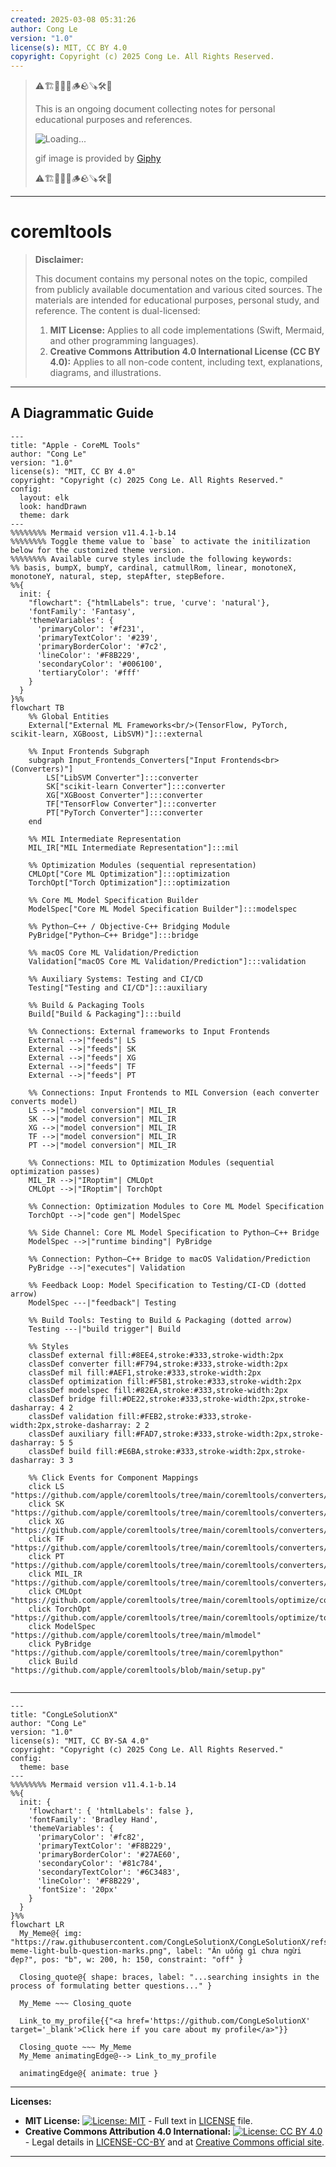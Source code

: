```yaml
---
created: 2025-03-08 05:31:26
author: Cong Le
version: "1.0"
license(s): MIT, CC BY 4.0
copyright: Copyright (c) 2025 Cong Le. All Rights Reserved.
---
```


> ⚠️🏗️🚧🦺🧱🪵🪨🪚🛠️👷
> 
> This is an ongoing document collecting notes for personal educational purposes and references. 
> 
> ![Loading...](https://media1.giphy.com/media/v1.Y2lkPTc5MGI3NjExZmkyeTh4c3podTM1M21pbW12dmdyYXZwaDBidW52MWh4Z25pOTE4YiZlcD12MV9pbnRlcm5hbF9naWZfYnlfaWQmY3Q9Zw/xp6n2H229mIb6/giphy.gif)
> 
> gif image is provided by [Giphy](https://giphy.com)
> 
> ⚠️🏗️🚧🦺🧱🪵🪨🪚🛠️👷

----


# coremltools
> **Disclaimer:**
>
> This document contains my personal notes on the topic,
> compiled from publicly available documentation and various cited sources.
> The materials are intended for educational purposes, personal study, and reference.
> The content is dual-licensed:
> 1. **MIT License:** Applies to all code implementations (Swift, Mermaid, and other programming languages).
> 2. **Creative Commons Attribution 4.0 International License (CC BY 4.0):** Applies to all non-code content, including text, explanations, diagrams, and illustrations.
---


## A Diagrammatic Guide 


```mermaid
---
title: "Apple - CoreML Tools"
author: "Cong Le"
version: "1.0"
license(s): "MIT, CC BY 4.0"
copyright: "Copyright (c) 2025 Cong Le. All Rights Reserved."
config:
  layout: elk
  look: handDrawn
  theme: dark
---
%%%%%%%% Mermaid version v11.4.1-b.14
%%%%%%%% Toggle theme value to `base` to activate the initilization below for the customized theme version.
%%%%%%%% Available curve styles include the following keywords:
%% basis, bumpX, bumpY, cardinal, catmullRom, linear, monotoneX, monotoneY, natural, step, stepAfter, stepBefore.
%%{
  init: {
    "flowchart": {"htmlLabels": true, 'curve': 'natural'},
    'fontFamily': 'Fantasy',
    'themeVariables': {
      'primaryColor': '#f231',
      'primaryTextColor': '#239',
      'primaryBorderColor': '#7c2',
      'lineColor': '#F8B229',
      'secondaryColor': '#006100',
      'tertiaryColor': '#fff'
    }
  }
}%%
flowchart TB
    %% Global Entities
    External["External ML Frameworks<br/>(TensorFlow, PyTorch, scikit‑learn, XGBoost, LibSVM)"]:::external

    %% Input Frontends Subgraph
    subgraph Input_Frontends_Converters["Input Frontends<br>(Converters)"]
        LS["LibSVM Converter"]:::converter
        SK["scikit‑learn Converter"]:::converter
        XG["XGBoost Converter"]:::converter
        TF["TensorFlow Converter"]:::converter
        PT["PyTorch Converter"]:::converter
    end

    %% MIL Intermediate Representation
    MIL_IR["MIL Intermediate Representation"]:::mil

    %% Optimization Modules (sequential representation)
    CMLOpt["Core ML Optimization"]:::optimization
    TorchOpt["Torch Optimization"]:::optimization

    %% Core ML Model Specification Builder
    ModelSpec["Core ML Model Specification Builder"]:::modelspec

    %% Python–C++ / Objective‑C++ Bridging Module
    PyBridge["Python–C++ Bridge"]:::bridge

    %% macOS Core ML Validation/Prediction
    Validation["macOS Core ML Validation/Prediction"]:::validation

    %% Auxiliary Systems: Testing and CI/CD
    Testing["Testing and CI/CD"]:::auxiliary

    %% Build & Packaging Tools
    Build["Build & Packaging"]:::build

    %% Connections: External frameworks to Input Frontends
    External -->|"feeds"| LS
    External -->|"feeds"| SK
    External -->|"feeds"| XG
    External -->|"feeds"| TF
    External -->|"feeds"| PT

    %% Connections: Input Frontends to MIL Conversion (each converter converts model)
    LS -->|"model conversion"| MIL_IR
    SK -->|"model conversion"| MIL_IR
    XG -->|"model conversion"| MIL_IR
    TF -->|"model conversion"| MIL_IR
    PT -->|"model conversion"| MIL_IR

    %% Connections: MIL to Optimization Modules (sequential optimization passes)
    MIL_IR -->|"IRoptim"| CMLOpt
    CMLOpt -->|"IRoptim"| TorchOpt

    %% Connection: Optimization Modules to Core ML Model Specification
    TorchOpt -->|"code gen"| ModelSpec

    %% Side Channel: Core ML Model Specification to Python–C++ Bridge
    ModelSpec -->|"runtime binding"| PyBridge

    %% Connection: Python–C++ Bridge to macOS Validation/Prediction
    PyBridge -->|"executes"| Validation

    %% Feedback Loop: Model Specification to Testing/CI-CD (dotted arrow)
    ModelSpec ---|"feedback"| Testing

    %% Build Tools: Testing to Build & Packaging (dotted arrow)
    Testing ---|"build trigger"| Build

    %% Styles
    classDef external fill:#8EE4,stroke:#333,stroke-width:2px
    classDef converter fill:#F794,stroke:#333,stroke-width:2px
    classDef mil fill:#AEF1,stroke:#333,stroke-width:2px
    classDef optimization fill:#F5B1,stroke:#333,stroke-width:2px
    classDef modelspec fill:#82EA,stroke:#333,stroke-width:2px
    classDef bridge fill:#DE22,stroke:#333,stroke-width:2px,stroke-dasharray: 4 2
    classDef validation fill:#FEB2,stroke:#333,stroke-width:2px,stroke-dasharray: 2 2
    classDef auxiliary fill:#FAD7,stroke:#333,stroke-width:2px,stroke-dasharray: 5 5
    classDef build fill:#E6BA,stroke:#333,stroke-width:2px,stroke-dasharray: 3 3

    %% Click Events for Component Mappings
    click LS "https://github.com/apple/coremltools/tree/main/coremltools/converters/libsvm"
    click SK "https://github.com/apple/coremltools/tree/main/coremltools/converters/sklearn"
    click XG "https://github.com/apple/coremltools/tree/main/coremltools/converters/xgboost"
    click TF "https://github.com/apple/coremltools/tree/main/coremltools/converters/mil/frontend/tensorflow"
    click PT "https://github.com/apple/coremltools/tree/main/coremltools/converters/mil/frontend/torch"
    click MIL_IR "https://github.com/apple/coremltools/tree/main/coremltools/converters/mil"
    click CMLOpt "https://github.com/apple/coremltools/tree/main/coremltools/optimize/coreml"
    click TorchOpt "https://github.com/apple/coremltools/tree/main/coremltools/optimize/torch"
    click ModelSpec "https://github.com/apple/coremltools/tree/main/mlmodel"
    click PyBridge "https://github.com/apple/coremltools/tree/main/coremlpython"
    click Build "https://github.com/apple/coremltools/blob/main/setup.py"
    
```



---

<!-- 
```mermaid
%% Current Mermaid version
info
```  -->


```mermaid
---
title: "CongLeSolutionX"
author: "Cong Le"
version: "1.0"
license(s): "MIT, CC BY-SA 4.0"
copyright: "Copyright (c) 2025 Cong Le. All Rights Reserved."
config:
  theme: base
---
%%%%%%%% Mermaid version v11.4.1-b.14
%%{
  init: {
    'flowchart': { 'htmlLabels': false },
    'fontFamily': 'Bradley Hand',
    'themeVariables': {
      'primaryColor': '#fc82',
      'primaryTextColor': '#F8B229',
      'primaryBorderColor': '#27AE60',
      'secondaryColor': '#81c784',
      'secondaryTextColor': '#6C3483',
      'lineColor': '#F8B229',
      'fontSize': '20px'
    }
  }
}%%
flowchart LR
  My_Meme@{ img: "https://raw.githubusercontent.com/CongLeSolutionX/CongLeSolutionX/refs/heads/main/assets/images/My-meme-light-bulb-question-marks.png", label: "Ăn uống gì chưa ngừi đẹp?", pos: "b", w: 200, h: 150, constraint: "off" }

  Closing_quote@{ shape: braces, label: "...searching insights in the process of formulating better questions..." }
    
  My_Meme ~~~ Closing_quote
    
  Link_to_my_profile{{"<a href='https://github.com/CongLeSolutionX' target='_blank'>Click here if you care about my profile</a>"}}

  Closing_quote ~~~ My_Meme
  My_Meme animatingEdge@--> Link_to_my_profile
  
  animatingEdge@{ animate: true }

```



---
**Licenses:**

- **MIT License:**  [![License: MIT](https://img.shields.io/badge/License-MIT-yellow.svg)](LICENSE) - Full text in [LICENSE](LICENSE) file.
- **Creative Commons Attribution 4.0 International:** [![License: CC BY 4.0](https://licensebuttons.net/l/by/4.0/88x31.png)](LICENSE-CC-BY) - Legal details in [LICENSE-CC-BY](LICENSE-CC-BY) and at [Creative Commons official site](http://creativecommons.org/licenses/by/4.0/).

---
